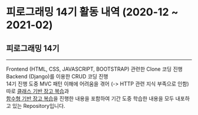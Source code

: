 # 피로그래밍 14기 활동 내역 (2020-12 ~ 2021-02)

## 피로그래밍 14기
---
Frontend (HTML, CSS, JAVASCRIPT, BOOTSTRAP) 관련한 Clone 코딩 진행<br/>
Backend (Django)를 이용한 CRUD 코딩 진행<br/>
14기 진행 도중 MVC 패턴 이해에 어려움을 겪어 (-> HTTP 관련 지식 부족으로 인함)<br/>
따로 <a href="https://github.com/yunsik0115/Pirogramming-14th/tree/master/Pirogramming_Django_Concept_Review_CBV">클래스 기반 장고 복습</a>과<br/> <a href="https://github.com/yunsik0115/Pirogramming-14th/tree/master/Pirogramming_Django_Concept_Review_FB"> 함수형 기반 장고 복습</a>을 진행한 내용을 포함하여
기간 도중 학습한 내용을 모두 내포하고 있는 Repository입니다.
